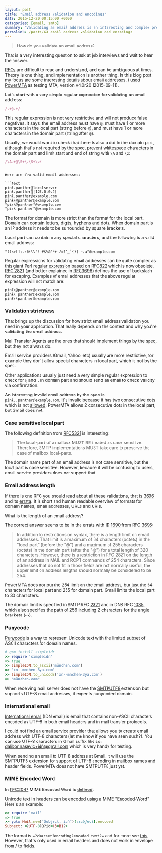 ```yaml
---
layout: post
title: "Email address validation and encodings"
date: 2015-12-20 00:15:00 +0100
categories: [email, smtp]
summary: "Validating an email address is an interesting and complex problem."
permalink: /posts/63-email-address-validation-and-encodings
---
```


> How do you validate an email address?

That is a very interesting question to ask at job interviews and wait to hear the answer.

[RFCs](https://en.wikipedia.org/wiki/Request_for_Comments) are difficult to read and understand, and can be ambiguous at times. Theory is one thing, and implementation is another thing. In this blog post my focus are some interesting details about email addresses. I used [PowerMTA](https://en.wikipedia.org/wiki/PowerMTA) as testing MTA, version v4.0r20 (2015-09-11).

Let's start with a very simple regular expression for validating an email address:

```ruby
/.+@.+/
```

This regular expression is not very restrictive and will not produce false negatives. It says, the email address must have `@`, must have 1 or more characters in the local part (string before `@`), and must have 1 or more characters in the domain part (string after `@`).

Usually, we would want to check that there is also a dot in the domain part, although that's not required by the spec, prevent whitespace characters in the domain part and limit start and end of string with `\A` and `\z`:

```ruby
/\A.+@\S+\.\S+\z/
```
```

Here are few valid email addresses:

```text
pink.panther@localserver
pink.panther@[127.0.0.1]
pink.panther@example.com
pink\@panther@example.com
"pink@panther"@example.com
"pink panther"@example.com
```

The format for domain is more strict than the format for the local part. Domain can contain letters, digits, hyphens and dots. When domain part is an IP address it needs to be surrounded by square brackets. 

Local part can contain many special characters, and the following is a valid email address:

```text
"()<>[]:,;@\\\"! #$%&'*+-/=?^_`{}| ~.a"@example.com
```

Regular expressions for validating email addresses can be quite complex as this giant Perl [regular expression](http://www.ex-parrot.com/pdw/Mail-RFC822-Address.html) based on [RFC822](http://www.rfcreader.com/#rfc822) which is now obsolete. [RFC 2821](http://www.rfcreader.com/#rfc2821) (and better explained in [RFC3696](http://www.rfcreader.com/#rfc3696_line200)) defines the use of backslash for escaping. Examples of email addresses that the above regular expression will not match are:

```text
pink\@panther@example.com
pink\ panther@example.com
pink\\panther@example.com
```

### Validation strictness

That brings up the discussion for how strict email address validation you need in your application. That really depends on the context and why you're validating the email address.

Mail Transfer Agents are the ones that should implement things by the spec, but they not always do.

Email service providers (Gmail, Yahoo, etc) usually are more restrictive, for example they don't allow special characters in local part, which is not by the spec.

Other applications usually just need a very simple regular expression to check for `@` and `.` in domain part and should send an email to check validity via confirmation.

An interesting invalid email address by the spec is `pink..panther@example.com`. It's invalid because it has two consecutive dots which is not [allowed](http://serverfault.com/questions/395766/are-two-periods-allowed-in-the-local-part-of-an-email-address). PowerMTA allows 2 consecutive dots in the local part, but Gmail does not.


### Case sensitive local part

The following definition from [RFC5321](http://www.rfcreader.com/#rfc5321_line683) is interesting:

> The local-part of a mailbox MUST BE treated as case sensitive.
> Therefore, SMTP implementations MUST take care to preserve the case
> of mailbox local-parts.

The domain name part of an email address is not case sensitive, but the local part is case sensitive. However, because it will be confusing to users, email service providers does not support that.


### Email address length

If there is one RFC you should read about all these validations, that is [3696](http://www.rfcreader.com/#rfc3696) and its [errata](http://www.rfc-editor.org/errata_search.php?rfc=3696). It is short and human readable overview of formats for domain names, email addresses, URLs and URIs.

What is the length of an email address?

The correct answer seems to be in the errata with ID [1690](http://www.rfc-editor.org/errata_search.php?rfc=3696&eid=1690) from RFC [3696](http://www.rfcreader.com/#rfc3696_line200):

> In addition to restrictions on syntax, there is a length limit on
> email addresses.  That limit is a maximum of 64 characters (octets)
> in the "local part" (before the "@") and a maximum of 255 characters
> (octets) in the domain part (after the "@") for a total length of 320
> characters. However, there is a restriction in RFC 2821 on the length of an
> address in MAIL and RCPT commands of 254 characters.  Since addresses
> that do not fit in those fields are not normally useful, the upper
> limit on address lengths should normally be considered to be 254.

PowerMTA does not put the 254 limit on the email address, but just the 64 characters for local part and 255 for domain part. Gmail limits the local part to 30 characters.

The domain limit is specified in SMTP RFC [2821](http://www.rfcreader.com/#rfc2821_line2498) and in DNS RFC [1035](http://www.rfcreader.com/#rfc1035_line439), which also specifies the path of 256 including 2 characters for the angle brackets (`<>`).


### Punycode

[Punycode](https://en.wikipedia.org/wiki/Punycode) is a way to represent Unicode text with the limited subset of ASCII characters for domain names.

```ruby
# gem install simpleidn
>> require 'simpleidn'
=> true
>> SimpleIDN.to_ascii('münchen.com')
=> "xn--mnchen-3ya.com"
>> SimpleIDN.to_unicode('xn--mnchen-3ya.com')
=> "münchen.com"
```

When receiving mail server does not have the [SMTPUTF8](https://en.wikipedia.org/wiki/Extended_SMTP#SMTPUTF8) extension but supports UTF-8 email addresses, it expects punycoded domain.


### International email

[International email](https://en.wikipedia.org/wiki/International_email) (IDN email) is email that contains non-ASCII characters encoded as UTF-8 in both email headers and in mail transfer protocols.

I could not find an email service provider that allows you to create email address with UTF-8 characters (let me know if you have seen such?). You can use UTF-8 characters in Gmail suffix like so: dalibor.nasevic+idñ@gmail.com which is very handy for testing.

When sending an email to UTF-8 address at Gmail, it will use the SMTPUTF8 extension for support of UTF-8 encoding in mailbox names and header fields. PowerMTA does not have SMTPUTF8 just yet.


### MIME Encoded Word

In [RFC2047](http://www.rfcreader.com/#rfc2047) MIME Encoded Word is [defined](http://www.rfcreader.com/#rfc2047_line477).

Unicode text in headers can be encoded using a MIME "Encoded-Word". Here's an example:

```ruby
>> require 'mail'
=> true
>> puts Mail.new("Subject: idñ")[:subject].encoded
Subject: =?UTF-8?Q?id=C3=B1?=
```

The format is `=?charset?encoding?encoded text?=` and for more see [this](https://en.wikipedia.org/wiki/MIME#Encoded-Word). However, that's only used in email headers and does not work in envelope from / to fields.
